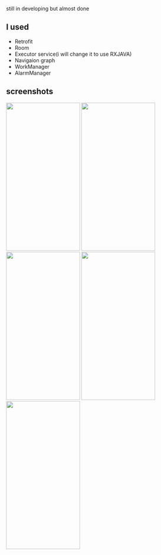 still in developing but almost done

## I used
- Retrofit
- Room
- Executor service(i will change it to use RXJAVA)
- Navigaion graph
- WorkManager
- AlarmManager

## screenshots


<img src="https://user-images.githubusercontent.com/60475172/168001121-19ca4f2d-2b3e-4d3e-bba8-3f2d0fc64f56.png" width="200" height="400" />
<img src="https://user-images.githubusercontent.com/60475172/168070174-4ff054d6-6a5e-49d7-b312-3b7e4735aa7c.png" width="200" height="400" />
<img src="https://user-images.githubusercontent.com/60475172/168071315-57bfdd03-6460-4ec8-94e9-18e694c61f2d.png" width="200" height="400" />
<img src="https://user-images.githubusercontent.com/60475172/168070438-fe71bb4e-a300-48e4-aa8a-cacac93c8ae1.png" width="200" height="400" />
<img src="https://user-images.githubusercontent.com/60475172/168070536-2d3ad46a-e2ad-4dea-b90d-2244f760e740.png" width="200" height="400" />
